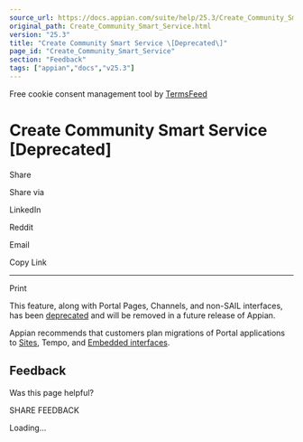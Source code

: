 ```yaml
---
source_url: https://docs.appian.com/suite/help/25.3/Create_Community_Smart_Service.html
original_path: Create_Community_Smart_Service.html
version: "25.3"
title: "Create Community Smart Service \[Deprecated\]"
page_id: "Create_Community_Smart_Service"
section: "Feedback"
tags: ["appian","docs","v25.3"]
---
```



Free cookie consent management tool by [TermsFeed](https://www.termsfeed.com/)

# Create Community Smart Service \[Deprecated\]

Share

Share via

LinkedIn

Reddit

Email

Copy Link

* * *

Print

This feature, along with Portal Pages, Channels, and non-SAIL interfaces, has been [deprecated](Deprecated_Features.html) and will be removed in a future release of Appian.

Appian recommends that customers plan migrations of Portal applications to [Sites](Sites.html), Tempo, and [Embedded interfaces](Embedded_Interfaces.html).

## Feedback

Was this page helpful?

SHARE FEEDBACK

Loading...